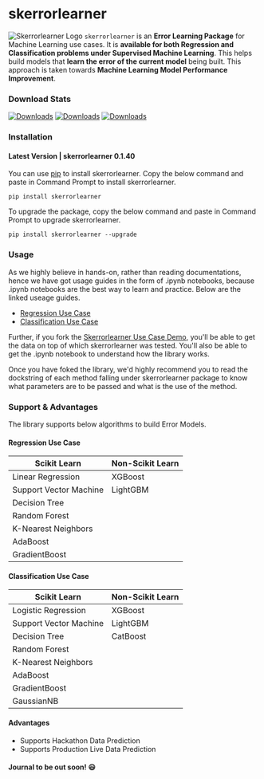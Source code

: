 # skerrorlearner

![Skerrorlearner Logo](https://github.com/IndrashisDas/skerrorlearner/blob/main/Assets/Asset%2013.png)
```skerrorlearner``` is an **Error Learning Package** for Machine Learning use cases. It is **available for both Regression and Classification problems under Supervised Machine Learning**. This helps build models that **learn the error of the current model** being built. This approach is taken towards **Machine Learning Model Performance Improvement**.

### Download Stats

[![Downloads](https://static.pepy.tech/personalized-badge/skerrorlearner?period=total&units=international_system&left_color=black&right_color=orange&left_text=Total%20Downloads)](https://pepy.tech/project/skerrorlearner) [![Downloads](https://static.pepy.tech/personalized-badge/skerrorlearner?period=month&units=international_system&left_color=black&right_color=orange&left_text=Monthly%20Downloads)](https://pepy.tech/project/skerrorlearner) [![Downloads](https://static.pepy.tech/personalized-badge/skerrorlearner?period=week&units=international_system&left_color=black&right_color=orange&left_text=Weekly%20Downloads)](https://pepy.tech/project/skerrorlearner)

### Installation

#### Latest Version | skerrorlearner 0.1.40

You can use [pip](https://pypi.org/project/skerrorlearner/) to install skerrorlearner. Copy the below command and paste in Command Prompt to install skerrorlearner.
```
pip install skerrorlearner
```

To upgrade the package, copy the below command and paste in Command Prompt to upgrade skerrorlearner.
```
pip install skerrorlearner --upgrade
```

### Usage

As we highly believe in hands-on, rather than reading documentations, hence we have got usage guides in the form of .ipynb notebooks, because .ipynb notebooks are the best way to learn and practice. Below are the linked useage guides.

* [Regression Use Case](https://github.com/IndrashisDas/skerrorlearner/blob/main/Skerrorlearner%20Use%20Case%20Demo/Skerrorlearner%20-%20Regression%20Use%20Case%20Demo/Skerrorlearner%20-%20Regression%20Use%20Case%20Demo.ipynb)
* [Classification Use Case](https://github.com/IndrashisDas/skerrorlearner/blob/main/Skerrorlearner%20Use%20Case%20Demo/Skerrorlearner%20-%20Classification%20Use%20Case%20Demo/Skerrorlearner%20-%20Classification%20Use%20Case%20Demo.ipynb)

Further, if you fork the [Skerrorlearner Use Case Demo](https://github.com/IndrashisDas/skerrorlearner/tree/main/Skerrorlearner%20Use%20Case%20Demo), you'll be able to get the data on top of which skerrorlearner was tested. You'll also be able to get the .ipynb notebook to understand how the library works.

Once you have foked the library, we'd highly recommend you to read the dockstring of each method falling under skerrorlearner package to know what parameters are to be passed and what is the use of the method.

### Support & Advantages

The library supports below algorithms to build Error Models.

#### Regression Use Case

Scikit Learn | Non-Scikit Learn
------------ | -------------
Linear Regression | XGBoost
Support Vector Machine | LightGBM
Decision Tree | 
Random Forest | 
K-Nearest Neighbors | 
AdaBoost | 
GradientBoost | 

#### Classification Use Case

Scikit Learn | Non-Scikit Learn
------------ | -------------
Logistic Regression | XGBoost
Support Vector Machine | LightGBM
Decision Tree | CatBoost
Random Forest | 
K-Nearest Neighbors | 
AdaBoost | 
GradientBoost | 
GaussianNB | 

#### Advantages

* Supports Hackathon Data Prediction
* Supports Production Live Data Prediction



#### Journal to be out soon! :smiley:

